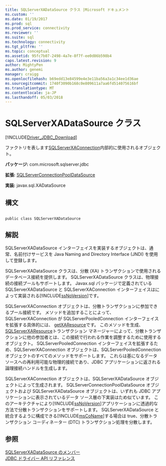 ```yaml
---
title: SQLServerXADataSource クラス |Microsoft ドキュメント
ms.custom: ''
ms.date: 01/19/2017
ms.prod: sql
ms.prod_service: connectivity
ms.reviewer: ''
ms.suite: sql
ms.technology: connectivity
ms.tgt_pltfrm: ''
ms.topic: conceptual
ms.assetid: 95fc7b07-2498-4a7e-8f7f-ee0d86b598b4
caps.latest.revision: 9
author: MightyPen
ms.author: genemi
manager: craigg
ms.openlocfilehash: b69edd13e84599e4e3e11ba56a3a1c34ee1d36ae
ms.sourcegitcommit: 1740f3090b168c0e809611a7aa6fd514075616bf
ms.translationtype: MT
ms.contentlocale: ja-JP
ms.lasthandoff: 05/03/2018
---
```

# <a name="sqlserverxadatasource-class"></a>SQLServerXADataSource クラス
[!INCLUDE[Driver_JDBC_Download](../../../includes/driver_jdbc_download.md)]

  ファクトリを表します[SQLServerXAConnection](../../../connect/jdbc/reference/sqlserverxaconnection-class.md)内部的に使用されるオブジェクト。  
  
 **パッケージ:** com.microsoft.sqlserver.jdbc  
  
 **拡張:** [SQLServerConnectionPoolDataSource](../../../connect/jdbc/reference/sqlserverconnectionpooldatasource-class.md)  
  
 **実装:** javax.sql.XADataSource  
  
## <a name="syntax"></a>構文  
  
```  
  
public class SQLServerXADataSource  
```  
  
## <a name="remarks"></a>解説  
 SQLServerXADataSource インターフェイスを実装するオブジェクトは、通常、名前付けサービスを Java Naming and Directory Interface (JNDI) を使用して登録します。  
  
 SQLServerXADataSource クラスは、分散 (XA) トランザクションで使用されるデータベース接続を提供します。 SQLServerXADataSource クラスは、物理接続の接続プールもサポートします。 Javax.sql パッケージで定義されている SQLServerXADataSource と SQLServerXAConnection インターフェイスはによって実装される[!INCLUDE[ssNoVersion](../../../includes/ssnoversion_md.md)]です。  
  
 SQLServerXAConnection オブジェクトは、分散トランザクションに参加できるプール接続です。 メソッドを追加することによって、SQLServerXAConnection が SQLServerPooledConnection インターフェイスを拡張する具体的には、 [getXAResource](../../../connect/jdbc/reference/getxaresource-method-sqlserverxaconnection.md)です。 このメソッドを生成、 [SQLServerXAResource](../../../connect/jdbc/reference/sqlserverxaresource-class.md)トランザクション マネージャーによって、分散トランザクションに他の参加者とは、この接続で行われる作業を調整するために使用するオブジェクト。 SQLServerPooledConnection インターフェイスを拡張するため、SQLServerXAConnection オブジェクトは、SQLServerPooledConnection オブジェクトのすべてのメソッドをサポートします。 これらは基になるデータ ソースへの再利用可能な物理的接続であり、JDBC アプリケーションに返される論理接続ハンドルを生成します。  
  
 SQLServerXAConnection オブジェクトは、SQLServerXADataSource オブジェクトによって生成されます。 SQLServerConnectionPoolDataSource オブジェクトおよび SQLServerXADataSource オブジェクトは、いずれも JDBC アプリケーションに表示されているデータ ソース層の下実装はため似ています。 このアーキテクチャにより[!INCLUDE[ssNoVersion](../../../includes/ssnoversion_md.md)]アプリケーションに透過的な方法で分散トランザクションをサポートします。 SQLServerXADataSource と統合するように構成できる[!INCLUDE[msCoName](../../../includes/msconame_md.md)]する場合は true、分散トランザクション コーディネーター (DTC) トランザクション処理を分散します。  
  
## <a name="see-also"></a>参照  
 [SQLServerXADataSource のメンバー](../../../connect/jdbc/reference/sqlserverxadatasource-members.md)   
 [JDBC ドライバー API リファレンス](../../../connect/jdbc/reference/jdbc-driver-api-reference.md)  
  
  
